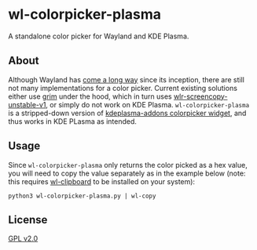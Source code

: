 # wl-colorpicker-plasma

A standalone color picker for Wayland and KDE Plasma.

## About

Although Wayland has [come a long way](https://arewewaylandyet.com/) since its inception, there are still not many implementations for a color picker. Current existing solutions either use [grim](https://github.com/emersion/grim) under the hood, which in turn uses [wlr-screencopy-unstable-v1](https://wayland.app/protocols/wlr-screencopy-unstable-v1), or simply do not work on KDE Plasma. `wl-colorpicker-plasma` is a stripped-down version of [kdeplasma-addons colorpicker widget](https://github.com/KDE/kdeplasma-addons/tree/master/applets/colorpicker), and thus works in KDE PLasma as intended.

## Usage

Since `wl-colorpicker-plasma` only returns the color picked as a hex value, you will need to copy the value separately as in the example below (note: this requires [wl-clipboard](https://github.com/bugaevc/wl-clipboard) to be installed on your system):

```
python3 wl-colorpicker-plasma.py | wl-copy
```

## License

[GPL v2.0](https://github.com/SASUPERNOVA/wl-colorpicker-plasma/blob/master/License.md)
